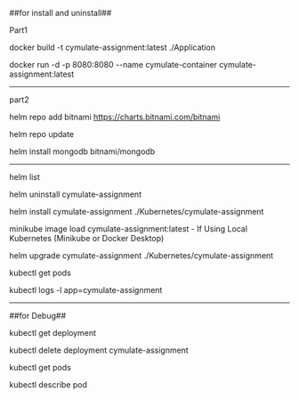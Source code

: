 ##for install and uninstall##

Part1

docker build -t cymulate-assignment:latest ./Application

docker run -d -p 8080:8080 --name cymulate-container cymulate-assignment:latest

**********************************************************************************************

part2

helm repo add bitnami https://charts.bitnami.com/bitnami

helm repo update

helm install mongodb bitnami/mongodb

**********************************************************************************************

helm list

helm uninstall cymulate-assignment

helm install cymulate-assignment ./Kubernetes/cymulate-assignment

minikube image load cymulate-assignment:latest  - If Using Local Kubernetes (Minikube or Docker Desktop)

helm upgrade cymulate-assignment ./Kubernetes/cymulate-assignment

kubectl get pods

kubectl logs -l app=cymulate-assignment

**********************************************************************************************

##for Debug##

kubectl get deployment

kubectl delete deployment cymulate-assignment

kubectl get pods

kubectl describe pod <pod name>

